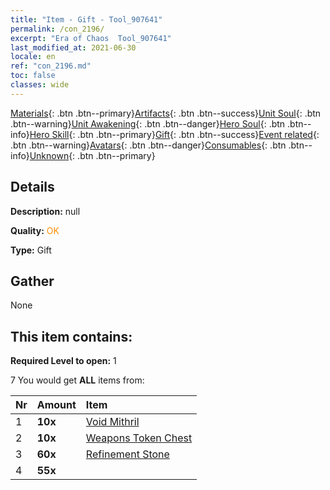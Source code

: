 ```yaml
---
title: "Item - Gift - Tool_907641"
permalink: /con_2196/
excerpt: "Era of Chaos  Tool_907641"
last_modified_at: 2021-06-30
locale: en
ref: "con_2196.md"
toc: false
classes: wide
---
```

 [Materials](/Items/){: .btn .btn--primary}[Artifacts](/Items/Artifacts/){: .btn .btn--success}[Unit Soul](/Items/UnitSoul/){: .btn .btn--warning}[Unit Awakening](/Items/UnitAwakening/){: .btn .btn--danger}[Hero Soul](/Items/HeroSoul/){: .btn .btn--info}[Hero Skill](/Items/HeroSkill/){: .btn .btn--primary}[Gift](/Items/Gift/){: .btn .btn--success}[Event related](/Items/Events/){: .btn .btn--warning}[Avatars](/Items/Avatars/){: .btn .btn--danger}[Consumables](/Items/Consumables/){: .btn .btn--info}[Unknown](/Items/Unknown/){: .btn .btn--primary}

## Details
 **Description:** null

 **Quality:** <span style="color: #FF8C00">OK</span>

 **Type:** Gift

## Gather

  None

## This item contains:

 **Required Level to open:** 1

 7 You would get **ALL** items  from:

  | Nr | Amount |     Item    |
  |:---|:-------|:------------|
  | 1 |  **10x** | [Void Mithril](/Items/con_817/) |  | 
  | 2 |  **10x** | [Weapons Token Chest](/Items/con_1367/) |  | 
  | 3 |  **60x** | [Refinement Stone](/Items/con_814/) |  | 
  | 4 |  **55x** | <i class="fas fa-gem"/> |  | 

